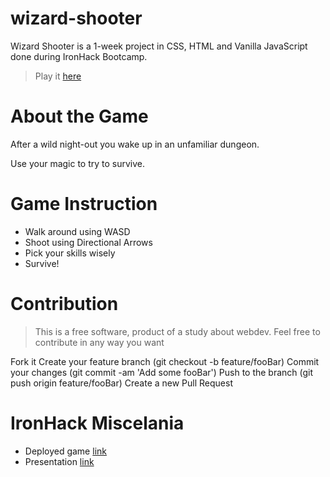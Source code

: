# wizard-shooter
Wizard Shooter is a 1-week project in CSS, HTML and Vanilla JavaScript done during IronHack Bootcamp.


>Play it [here](https://fitz552.github.io/wizard-shooter/)

# About the Game
After a wild night-out you wake up in an unfamiliar dungeon.

Use your magic to try to survive.

# Game Instruction
- Walk around using WASD
- Shoot using Directional Arrows
- Pick your skills wisely
- Survive!

# Contribution


>This is a free software, product of a study about webdev. Feel free to contribute in any way you want

Fork it
Create your feature branch (git checkout -b feature/fooBar)
Commit your changes (git commit -am 'Add some fooBar')
Push to the branch (git push origin feature/fooBar)
Create a new Pull Request

# IronHack Miscelania

- Deployed game [link](https://fitz552.github.io/wizard-shooter/)
- Presentation [link](https://docs.google.com/presentation/d/1f6KZOAQbaHc2opn7Utvzz10aALow47Y_48NhELgFjEY/edit?usp=sharing)
